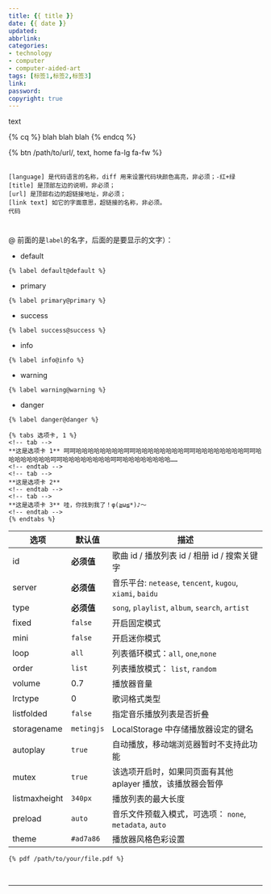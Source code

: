 ```yaml
---
title: {{ title }}
date: {{ date }}
updated: 
abbrlink: 
categories: 
- technology
- computer
- computer-aided-art
tags: [标签1,标签2,标签3]
link: 
password:
copyright: true
---
```

<p class="description">text</p>
<!-- more -->

{% cq %} blah blah blah {% endcq %}

<div class="text-center">{% btn /path/to/url/, text, home fa-lg fa-fw %}</div>

##

```[language] [title] [url] [link-text]
[language] 是代码语言的名称，diff 用来设置代码块颜色高亮，非必须；-红+绿
[title] 是顶部左边的说明，非必须；
[url] 是顶部右边的超链接地址，非必须；
[link text] 如它的字面意思，超链接的名称，非必须。
代码
```
# #

@ 前面的是`label`的名字，后面的是要显示的文字）：

- default

```
{% label default@default %}
```

- primary

```
{% label primary@primary %}
```

- success

```
{% label success@success %}
```

- info

```
{% label info@info %}
```

- warning

```
{% label warning@warning %}
```

- danger

```
{% label danger@danger %}
```

```
{% tabs 选项卡, 1 %}
<!-- tab -->
**这是选项卡 1** 呵呵哈哈哈哈哈哈哈哈呵呵哈哈哈哈哈哈哈哈呵呵哈哈哈哈哈哈哈哈呵呵哈哈哈哈哈哈哈哈呵呵哈哈哈哈哈哈哈哈呵呵哈哈哈哈哈哈哈哈……
<!-- endtab -->
<!-- tab -->
**这是选项卡 2**
<!-- endtab -->
<!-- tab -->
**这是选项卡 3** 哇，你找到我了！φ(≧ω≦*)♪～
<!-- endtab -->
{% endtabs %}
```

| 选项          | 默认值     | 描述                                                        |
| ------------- | ---------- | ----------------------------------------------------------- |
| id            | **必须值** | 歌曲 id / 播放列表 id / 相册 id / 搜索关键字                |
| server        | **必须值** | 音乐平台: `netease`, `tencent`, `kugou`, `xiami`, `baidu`   |
| type          | **必须值** | `song`, `playlist`, `album`, `search`, `artist`             |
| fixed         | `false`    | 开启固定模式                                                |
| mini          | `false`    | 开启迷你模式                                                |
| loop          | `all`      | 列表循环模式：`all`, `one`,`none`                           |
| order         | `list`     | 列表播放模式： `list`, `random`                             |
| volume        | 0.7        | 播放器音量                                                  |
| lrctype       | 0          | 歌词格式类型                                                |
| listfolded    | `false`    | 指定音乐播放列表是否折叠                                    |
| storagename   | `metingjs` | LocalStorage 中存储播放器设定的键名                         |
| autoplay      | `true`     | 自动播放，移动端浏览器暂时不支持此功能                      |
| mutex         | `true`     | 该选项开启时，如果同页面有其他 aplayer 播放，该播放器会暂停 |
| listmaxheight | `340px`    | 播放列表的最大长度                                          |
| preload       | `auto`     | 音乐文件预载入模式，可选项： `none`, `metadata`, `auto`     |
| theme         | `#ad7a86`  | 播放器风格色彩设置                                          |

```
{% pdf /path/to/your/file.pdf %}
```

<br />

<meting-js
    id=""
    server="netease"
    type="song"
    preload="none">
</meting-js>

<meting-js
   auto="https://y.qq.com/n/yqq/song/001RGrEX3ija5X.html">
</meting-js>
<meting-js
    name="山海"
    artist="草东没有派对"
    url="https://music.alessa0.cn/草东没有派对-山海.mp3"
    cover="https://image.alessa0.cn/草东没有派对-山海.jpg"
    autoplay="true">
</meting-js>

<hr />
